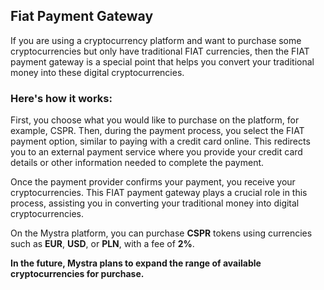 ## Fiat Payment Gateway

If you are using a cryptocurrency platform and want to purchase some cryptocurrencies but only have traditional FIAT currencies, then the FIAT payment gateway is a special point that helps you convert your traditional money into these digital cryptocurrencies.

### Here's how it works:
First, you choose what you would like to purchase on the platform, for example, CSPR. Then, during the payment process, you select the FIAT payment option, similar to paying with a credit card online. This redirects you to an external payment service where you provide your credit card details or other information needed to complete the payment.

Once the payment provider confirms your payment, you receive your cryptocurrencies. This FIAT payment gateway plays a crucial role in this process, assisting you in converting your traditional money into digital cryptocurrencies.

On the Mystra platform, you can purchase **CSPR** tokens using currencies such as **EUR**, **USD**, or **PLN**, with a fee of **2%**.

**In the future, Mystra plans to expand the range of available cryptocurrencies for purchase.**

